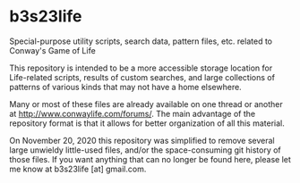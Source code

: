 # b3s23life
Special-purpose utility scripts, search data, pattern files, etc. related to Conway's Game of Life

This repository is intended to be a more accessible storage location for Life-related scripts, results of custom searches, and large collections of patterns of various kinds that may not have a home elsewhere.

Many or most of these files are already available on one thread or another at http://www.conwaylife.com/forums/.  The main advantage of the repository format is that it allows for better organization of all this material.

On November 20, 2020 this repository was simplified to remove several large unwieldy little-used files, and/or the space-consuming git history of those files.  If you want anything that can no longer be found here, please let me know at b3s23life [at] gmail.com.